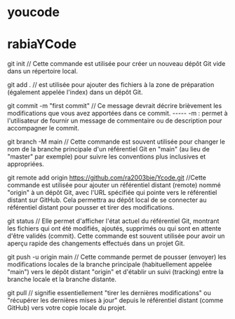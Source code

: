 # youcode
# rabiaYCode
git init // Cette commande est utilisée pour créer un nouveau dépôt Git vide dans un répertoire local. 

git add . // est utilisée pour ajouter des fichiers à la zone de préparation (également appelée l'index) dans un dépôt Git.

git commit -m "first commit" // Ce message devrait décrire brièvement les modifications que vous avez apportées dans ce commit.
----- -m : permet à l'utilisateur de fournir un message de commentaire ou de description pour accompagner le commit. 

git branch -M main //  Cette commande est souvent utilisée pour changer le nom de la branche principale d'un référentiel Git en "main" (au lieu de "master" par exemple) pour suivre les conventions plus inclusives et appropriées.

git remote add origin https://github.com/ra2003bie/Ycode.git //Cette commande est utilisée pour ajouter un référentiel distant (remote) nommé "origin" à un dépôt Git, avec l'URL spécifiée qui pointe vers le référentiel distant sur GitHub. Cela permettra au dépôt local de se connecter au référentiel distant pour pousser et tirer des modifications.

git status //  Elle permet d'afficher l'état actuel du référentiel Git, montrant les fichiers qui ont été modifiés, ajoutés, supprimés ou qui sont en attente d'être validés (commit). Cette commande est souvent utilisée pour avoir un aperçu rapide des changements effectués dans un projet Git.

git push -u origin main // Cette commande permet de pousser (envoyer) les modifications locales de la branche principale (habituellement appelée "main") vers le dépôt distant "origin" et d'établir un suivi (tracking) entre la branche locale et la branche distante.


git pull //  signifie essentiellement "tirer les dernières modifications" ou "récupérer les dernières mises à jour" depuis le référentiel distant (comme GitHub) vers votre copie locale du projet.